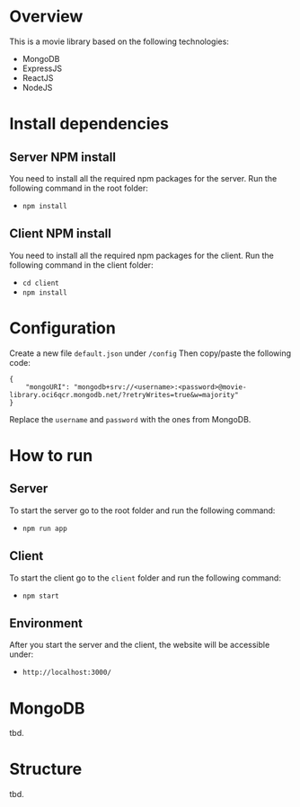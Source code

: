 # Overview

This is a movie library based on the following technologies:

-   MongoDB
-   ExpressJS
-   ReactJS
-   NodeJS

# Install dependencies

## Server NPM install

You need to install all the required npm packages for the server. Run the following command in the root folder:

-   `npm install`

## Client NPM install

You need to install all the required npm packages for the client. Run the following command in the client folder:

-   `cd client`
-   `npm install`

# Configuration

Create a new file `default.json` under `/config`
Then copy/paste the following code:

```
{
    "mongoURI": "mongodb+srv://<username>:<password>@movie-library.oci6qcr.mongodb.net/?retryWrites=true&w=majority"
}
```

Replace the `username` and `password` with the ones from MongoDB.

# How to run

## Server

To start the server go to the root folder and run the following command:

-   `npm run app`

## Client

To start the client go to the `client` folder and run the following command:

-   `npm start`

## Environment

After you start the server and the client, the website will be accessible under:

-   `http://localhost:3000/`

# MongoDB

tbd.

# Structure

tbd.
